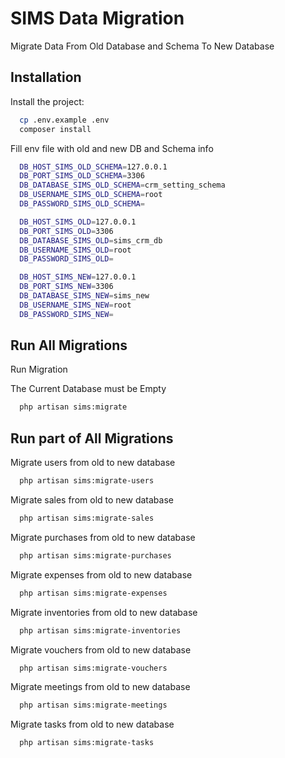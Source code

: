 
# SIMS Data Migration

Migrate Data From Old Database and Schema To New Database


## Installation

Install the project:

```bash
  cp .env.example .env
  composer install
```
    
Fill env file with old and new DB and Schema info

```bash
  DB_HOST_SIMS_OLD_SCHEMA=127.0.0.1
  DB_PORT_SIMS_OLD_SCHEMA=3306
  DB_DATABASE_SIMS_OLD_SCHEMA=crm_setting_schema
  DB_USERNAME_SIMS_OLD_SCHEMA=root
  DB_PASSWORD_SIMS_OLD_SCHEMA=

  DB_HOST_SIMS_OLD=127.0.0.1
  DB_PORT_SIMS_OLD=3306
  DB_DATABASE_SIMS_OLD=sims_crm_db
  DB_USERNAME_SIMS_OLD=root
  DB_PASSWORD_SIMS_OLD=

  DB_HOST_SIMS_NEW=127.0.0.1
  DB_PORT_SIMS_NEW=3306
  DB_DATABASE_SIMS_NEW=sims_new
  DB_USERNAME_SIMS_NEW=root
  DB_PASSWORD_SIMS_NEW=
```

## Run All Migrations

Run Migration 

The Current Database must be Empty

```bash
  php artisan sims:migrate
```

## Run part of All Migrations
Migrate users from old to new database
```bash
  php artisan sims:migrate-users
```
Migrate sales from old to new database
```bash
  php artisan sims:migrate-sales
```
Migrate purchases from old to new database
```bash
  php artisan sims:migrate-purchases
```
Migrate expenses from old to new database
```bash
  php artisan sims:migrate-expenses
```
Migrate inventories from old to new database
```bash
  php artisan sims:migrate-inventories
```
Migrate vouchers from old to new database
```bash
  php artisan sims:migrate-vouchers
```
Migrate meetings from old to new database
```bash
  php artisan sims:migrate-meetings
```
Migrate tasks from old to new database
```bash
  php artisan sims:migrate-tasks
```
